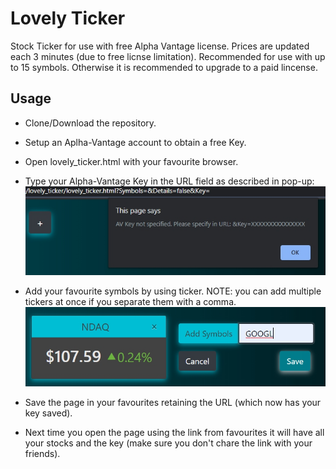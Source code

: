 # Lovely Ticker

Stock Ticker for use with free Alpha Vantage license. Prices are updated each 3 minutes (due to free licnse limitation). Recommended for use with up to 15 symbols. Otherwise it is recommended to upgrade to a paid lincense.

## Usage
- Clone/Download the repository.
- Setup an Aplha-Vantage account to obtain a free Key.
- Open lovely_ticker.html with your favourite browser.
- Type your Alpha-Vantage Key in the URL field as described in pop-up:
![Pop-Up](readme_files/pop_up.jpg)

- Add your favourite symbols by using ticker. NOTE: you can add multiple tickers at once if you separate them with a comma.
![Add Stocks](readme_files/add_stocks.jpg)
- Save the page in your favourites retaining the URL (which now has your key saved).
- Next time you open the page using the link from favourites it will have all your stocks and the key (make sure you don't chare the link with your friends).
